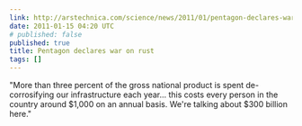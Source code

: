 ```yaml
---
link: http://arstechnica.com/science/news/2011/01/pentagon-declares-war-on-rust.ars?utm_source=rss&utm_medium=rss&utm_campaign=rss
date: 2011-01-15 04:20 UTC
# published: false
published: true
title: Pentagon declares war on rust
tags: []
---
```


"More than three percent of the gross national product is spent de-corrosifying our infrastructure each year... this costs every person in the country around $1,000 on an annual basis. We're talking about $300 billion here."
